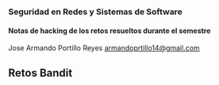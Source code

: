### Seguridad en Redes y Sistemas de Software

#### Notas de hacking de los retos resueltos durante el semestre

Jose Armando Portillo Reyes
armandoprtillo14@gmail.com

## Retos Bandit


